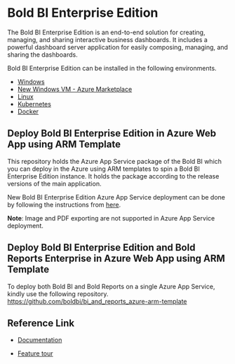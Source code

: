 <!-- markdownlint-disable MD033 -->
# Bold BI Enterprise Edition

The Bold BI Enterprise Edition is an end-to-end solution for creating, managing, and sharing interactive business dashboards. It includes a powerful dashboard server application for easily composing, managing, and sharing the dashboards.

Bold BI Enterprise Edition can be installed in the following environments.

* [Windows](https://help.boldbi.com/deploying-bold-bi/deploying-on-windows/?utm_source=github&utm_medium=backlinks)
* [New Windows VM - Azure Marketplace](https://help.boldbi.com/deploying-bold-bi/deploying-on-azure/?utm_source=github&utm_medium=backlinks)
* [Linux](https://help.boldbi.com/deploying-bold-bi/deploying-on-linux/?utm_source=github&utm_medium=backlinks)
* [Kubernetes](https://help.boldbi.com/deploying-bold-bi/deploying-on-kubernetes/?utm_source=github&utm_medium=backlinks)
* [Docker](https://help.boldbi.com/deploying-bold-bi/deploying-on-docker/?utm_source=github&utm_medium=backlinks)

## Deploy Bold BI Enterprise Edition in Azure Web App using ARM Template

This repository holds the Azure App Service package of the Bold BI which you can deploy in the Azure using ARM templates to spin a Bold BI Enterprise Edition instance. It holds the package according to the release versions of the main application.

New Bold BI Enterprise Edition Azure App Service deployment can be done by following the instructions from [here](https://github.com/boldbi/azure-arm-template/blob/master/How%20to%20deploy%20Bold%20BI%20Enterprise%20Application%20in%20Azure%20App%20service%20.md).

**Note**: Image and PDF exporting are not supported in Azure App Service deployment.

## Deploy Bold BI Enterprise Edition and Bold Reports Enterprise in Azure Web App using ARM Template

To deploy both Bold BI and Bold Reports on a single Azure App Service, kindly use the following repository. <br/>
<https://github.com/boldbi/bi_and_reports_azure-arm-template>

## Reference Link

* [Documentation](https://help.boldbi.com/application-startup/?utm_source=github&utm_medium=backlinks)

* [Feature tour](https://www.boldbi.com/embedded-analytics?utm_source=github&utm_medium=backlinks)
